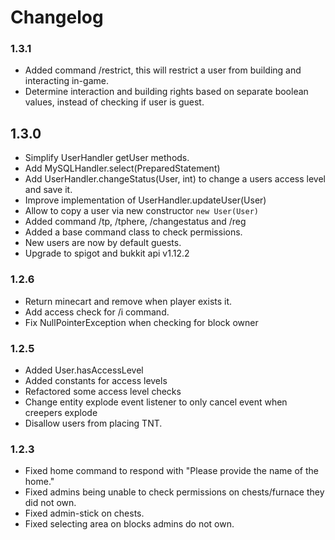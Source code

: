 # Changelog

### 1.3.1

* Added command /restrict, this will restrict a user from building and interacting in-game.
* Determine interaction and building rights based on separate boolean values, instead of checking if user is guest.

## 1.3.0

* Simplify UserHandler getUser methods.
* Add MySQLHandler.select(PreparedStatement)
* Add UserHandler.changeStatus(User, int) to change a users access level and save it.
* Improve implementation of UserHandler.updateUser(User)
* Allow to copy a user via new constructor `new User(User)`
* Added command /tp, /tphere, /changestatus and /reg
* Added a base command class to check permissions.
* New users are now by default guests.
* Upgrade to spigot and bukkit api v1.12.2

### 1.2.6

* Return minecart and remove when player exists it.
* Add access check for /i command.
* Fix NullPointerException when checking for block owner

### 1.2.5

* Added User.hasAccessLevel
* Added constants for access levels
* Refactored some access level checks
* Change entity explode event listener to only cancel event when creepers explode
* Disallow users from placing TNT.

### 1.2.3

* Fixed home command to respond with "Please provide the name of the home."
* Fixed admins being unable to check permissions on chests/furnace they did not own.
* Fixed admin-stick on chests.
* Fixed selecting area on blocks admins do not own.
